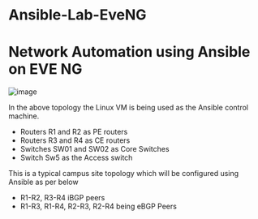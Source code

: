 # Ansible-Lab-EveNG

# Network Automation using Ansible on EVE NG

![image](https://user-images.githubusercontent.com/84218572/130321778-0a9cad14-193e-450e-ab24-12a168371d78.png)

In the above topology the Linux VM is being used as the Ansible control machine.
* Routers R1 and R2 as PE routers
* Routers R3 and R4 as CE routers
* Switches SW01 and SW02 as Core Switches
* Switch Sw5 as the Access switch

This is a typical campus site topology which will be configured using Ansible as per below

* R1-R2, R3-R4 iBGP peers
* R1-R3, R1-R4, R2-R3, R2-R4 being eBGP Peers


